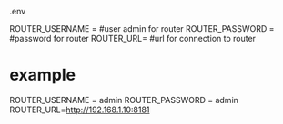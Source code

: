 .env

ROUTER_USERNAME = #user admin for router
ROUTER_PASSWORD = #password for router
ROUTER_URL= #url for connection to router

# example

ROUTER_USERNAME = admin
ROUTER_PASSWORD = admin
ROUTER_URL=http://192.168.1.10:8181